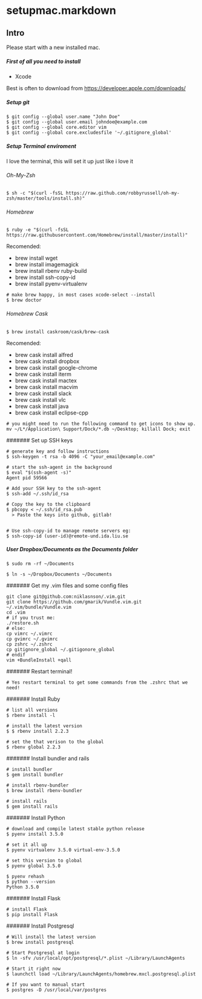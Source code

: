 # setupmac.markdown

## Intro
Please start with a new installed mac.

##### First of all you need to install 

+ Xcode 

Best is often to download from https://developer.apple.com/downloads/ 


##### Setup git 
```
$ git config --global user.name "John Doe"
$ git config --global user.email johndoe@example.com
$ git config --global core.editor vim
$ git config --global core.excludesfile '~/.gitignore_global'
```

##### Setup Terminal enviroment 
I love the terminal, this will set it up just like i love it

###### Oh-My-Zsh
```
$ sh -c "$(curl -fsSL https://raw.github.com/robbyrussell/oh-my-zsh/master/tools/install.sh)"
```

###### Homebrew 
```
$ ruby -e "$(curl -fsSL https://raw.githubusercontent.com/Homebrew/install/master/install)"
```

Recomended: 

+ brew install wget 
+ brew install imagemagick
+ brew install rbenv ruby-build
+ brew install ssh-copy-id
+ brew install pyenv-virtualenv


```
# make brew happy, in most cases xcode-select --install
$ brew doctor
```

###### Homebrew Cask
```
$ brew install caskroom/cask/brew-cask
```

Recomended: 

+ brew cask install alfred
+ brew cask install dropbox
+ brew cask install google-chrome
+ brew cask install iterm 
+ brew cask install mactex 
+ brew cask install macvim 
+ brew cask install slack
+ brew cask install vlc
+ brew cask install java
+ brew cask install eclipse-cpp

```
# you might need to run the following command to get icons to show up.
mv ~/L*/Application\ Support/Dock/*.db ~/Desktop; killall Dock; exit
```

####### Set up SSH keys 
```
# generate key and follow instructions 
$ ssh-keygen -t rsa -b 4096 -C "your_email@example.com"

# start the ssh-agent in the background
$ eval "$(ssh-agent -s)"
Agent pid 59566

# Add your SSH key to the ssh-agent
$ ssh-add ~/.ssh/id_rsa

# Copy the key to the clipboard 
$ pbcopy < ~/.ssh/id_rsa.pub
  > Paste the keys into github, gitlab! 


# Use ssh-copy-id to manage remote servers eg: 
$ ssh-copy-id (user-id)@remote-und.ida.liu.se

```


##### User Dropbox/Documents as the Documents folder
```
$ sudo rm -rf ~/Documents
```

```
$ ln -s ~/Dropbox/Documents ~/Documents
```

####### Get my .vim files and some config files

```
git clone git@github.com:niklasnson/.vim.git
git clone https://github.com/gmarik/Vundle.vim.git ~/.vim/bundle/Vundle.vim
cd .vim
# if you trust me:
./restore.sh
# else:
cp vimrc ~/.vimrc
cp gvimrc ~/.gvimrc
cp zshrc ~/.zshrc
cp gitignore_global ~/.gitigonore_global
# endif
vim +BundleInstall +qall
```

####### Restart terminal!
```
# Yes restart terminal to get some commands from the .zshrc that we need!
```

####### Install Ruby
```
# list all versions 
$ rbenv install -l

# install the latest version 
$ $ rbenv install 2.2.3

# set the that verison to the global 
$ rbenv global 2.2.3
```

####### Install bundler and rails 

```
# install bundler 
$ gem install bundler

# install rbenv-bundler 
$ brew install rbenv-bundler

# install rails 
$ gem install rails
```


####### Install Python
```
# download and compile latest stable python release
$ pyenv install 3.5.0

# set it all up 
$ pyenv virtualenv 3.5.0 virtual-env-3.5.0

# set this version to global 
$ pyenv global 3.5.0

$ pyenv rehash
$ python --version
Python 3.5.0
```

####### Install Flask 
```
# install Flask 
$ pip install Flask

```


####### Install Postgresql
```
# Will install the latest version
$ brew install postgresql

# Start Postgresql at login 
$ ln -sfv /usr/local/opt/postgresql/*.plist ~/Library/LaunchAgents

# Start it right now 
$ launchctl load ~/Library/LaunchAgents/homebrew.mxcl.postgresql.plist

# If you want to manual start 
$ postgres -D /usr/local/var/postgres

```


